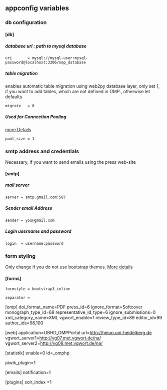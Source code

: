 
## appconfig variables

### db configuration

#### [db]

##### database url : path to mysql database
 ```
uri       = mysql://mysql-user:mysql-password@localhost:3306/omp_database
```

##### table migration
enables automatic table migration using web2py database layer,  only set 1, if you want to add tables, which are not defined in OMP., otherwise let defaults
```
migrate   = 0
```

##### Used for Connection Pooling
[more Details](http://www.web2py.com/books/default/chapter/29/06/the-database-abstraction-layer#Connection-pooling)
```
pool_size = 1
```

### smtp address and credentials
Necessary, if you want to send emails using the press web-site

#### [smtp]

##### mail server
```
server = smtp.gmail.com:587
```

##### Sender email Address
```
sender = you@gmail.com
```

##### Login username and password
```
login  = username:password
```



### form styling
Only change if you  do not use bootstrap themes. [More details](http://www.web2py.com/books/default/chapter/29/07/forms-and-validators?search=formstyle#Custom-forms)

#### [forms]

```
formstyle = bootstrap3_inline
```
```
separator =
```


[omp]
doi_format_name=PDF
press_id=6
ignore_format=Softcover
monograph_type_id=68
representative_id_type=6
ignore_submissions=0
xml_category_name=XML
vgwort_enable=1
review_type_id=89
editor_id=99
author_ids=98,100

[web]
application=UBHD_OMPPortal
url=http://heiup.uni-heidelberg.de
vgwort_server1=http://vg07.met.vgwort.de/na/
vgwort_server2=http://vg08.met.vgwort.de/na/

[statistik]
enable=0
id=_omphp

piwik_plugin=1



[emails]
notification=1

[plugins]
solr_index =1